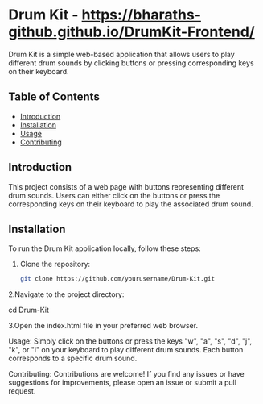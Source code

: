 # Drum Kit - https://bharaths-github.github.io/DrumKit-Frontend/

Drum Kit is a simple web-based application that allows users to play different drum sounds by clicking buttons or pressing corresponding keys on their keyboard.

## Table of Contents
- [Introduction](#introduction)
- [Installation](#installation)
- [Usage](#usage)
- [Contributing](#contributing)

## Introduction

This project consists of a web page with buttons representing different drum sounds. Users can either click on the buttons or press the corresponding keys on their keyboard to play the associated drum sound.

## Installation

To run the Drum Kit application locally, follow these steps:

1. Clone the repository:

   ```bash
   git clone https://github.com/yourusername/Drum-Kit.git
2.Navigate to the project directory:

cd Drum-Kit

3.Open the index.html file in your preferred web browser.

Usage:
Simply click on the buttons or press the keys "w", "a", "s", "d", "j", "k", or "l" on your keyboard to play different drum sounds. Each button corresponds to a specific drum sound.

Contributing:
Contributions are welcome! If you find any issues or have suggestions for improvements, please open an issue or submit a pull request.

